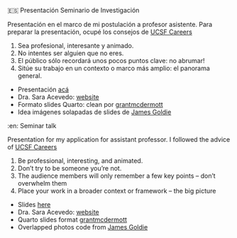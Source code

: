 :es: Presentación Seminario de Investigación

Presentación en el marco de mi postulación a profesor asistente. Para preparar la presentación, ocupé los consejos de [UCSF Careers](https://career.ucsf.edu/sites/g/files/tkssra2771/f/wysiwyg/ResearchersAcademicJobTalksUW.pdf) 

1. Sea profesional, interesante y animado.
2. No intentes ser alguien que no eres.
3. El público sólo recordará unos pocos puntos clave: no abrumar!
4. Sitúe su trabajo en un contexto o marco más amplio: el panorama general.

- Presentación [acá](https://saryace.github.io/seminario_sacevedo)
- Dra. Sara Acevedo: [website](https://saryace.github.io)
- Formato slides Quarto: clean por [grantmcdermott](https://github.com/grantmcdermott/quarto-revealjs-clean)
- Idea imágenes solapadas de slides de [James Goldie](https://github.com/jimjam-slam/talk-runapp-quarto-2022)

:en: Seminar talk 

Presentation for my application for assistant professor. I followed the advice of [UCSF Careers](https://career.ucsf.edu/sites/g/files/tkssra2771/f/wysiwyg/ResearchersAcademicJobTalksUW.pdf) 

1. Be professional, interesting, and animated.
2. Don’t try to be someone you’re not.
3. The audience members will only remember a few key points – don’t overwhelm them
4. Place your work in a broader context or framework – the big picture

- Slides [here](https://saryace.github.io/seminario_sacevedo)
- Dra. Sara Acevedo: [website](https://saryace.github.io)
- Quarto slides format [grantmcdermott](https://github.com/grantmcdermott/quarto-revealjs-clean)
- Overlapped photos code from [James Goldie](https://github.com/jimjam-slam/talk-runapp-quarto-2022)
